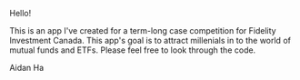 Hello!

This is an app I've created for a term-long case competition for Fidelity Investment Canada. This app's goal is to attract millenials
in to the world of mutual funds and ETFs. Please feel free to look through the code.

Aidan Ha
